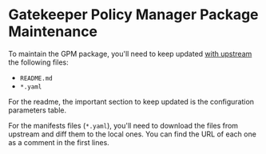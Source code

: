 # Gatekeeper Policy Manager Package Maintenance

To maintain the GPM package, you'll need to keep updated [with upstream](https://github.com/sighupio/gatekeeper-policy-manager/tree/main/manifests) the following files:

- `README.md`
- `*.yaml`

For the readme, the important section to keep updated is the configuration parameters table.

For the manifests files (`*.yaml`), you'll need to download the files from upstream and diff them to the local ones. You can find the URL of each one as a comment in the first lines.
